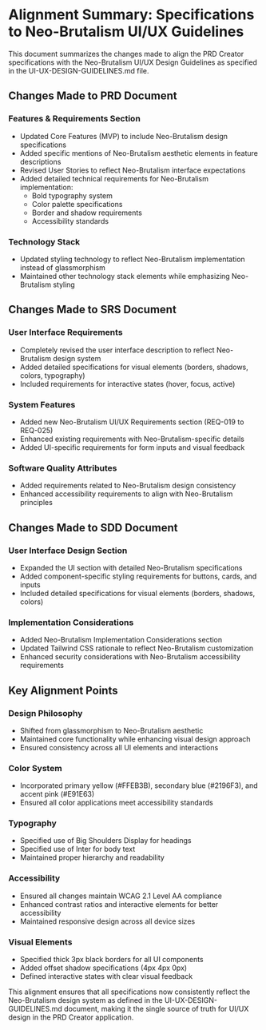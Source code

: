 # Alignment Summary: Specifications to Neo-Brutalism UI/UX Guidelines

This document summarizes the changes made to align the PRD Creator specifications with the Neo-Brutalism UI/UX Design Guidelines as specified in the UI-UX-DESIGN-GUIDELINES.md file.

## Changes Made to PRD Document

### Features & Requirements Section
- Updated Core Features (MVP) to include Neo-Brutalism design specifications
- Added specific mentions of Neo-Brutalism aesthetic elements in feature descriptions
- Revised User Stories to reflect Neo-Brutalism interface expectations
- Added detailed technical requirements for Neo-Brutalism implementation:
  - Bold typography system
  - Color palette specifications
  - Border and shadow requirements
  - Accessibility standards

### Technology Stack
- Updated styling technology to reflect Neo-Brutalism implementation instead of glassmorphism
- Maintained other technology stack elements while emphasizing Neo-Brutalism styling

## Changes Made to SRS Document

### User Interface Requirements
- Completely revised the user interface description to reflect Neo-Brutalism design system
- Added detailed specifications for visual elements (borders, shadows, colors, typography)
- Included requirements for interactive states (hover, focus, active)

### System Features
- Added new Neo-Brutalism UI/UX Requirements section (REQ-019 to REQ-025)
- Enhanced existing requirements with Neo-Brutalism-specific details
- Added UI-specific requirements for form inputs and visual feedback

### Software Quality Attributes
- Added requirements related to Neo-Brutalism design consistency
- Enhanced accessibility requirements to align with Neo-Brutalism principles

## Changes Made to SDD Document

### User Interface Design Section
- Expanded the UI section with detailed Neo-Brutalism specifications
- Added component-specific styling requirements for buttons, cards, and inputs
- Included detailed specifications for visual elements (borders, shadows, colors)

### Implementation Considerations
- Added Neo-Brutalism Implementation Considerations section
- Updated Tailwind CSS rationale to reflect Neo-Brutalism customization
- Enhanced security considerations with Neo-Brutalism accessibility requirements

## Key Alignment Points

### Design Philosophy
- Shifted from glassmorphism to Neo-Brutalism aesthetic
- Maintained core functionality while enhancing visual design approach
- Ensured consistency across all UI elements and interactions

### Color System
- Incorporated primary yellow (#FFEB3B), secondary blue (#2196F3), and accent pink (#E91E63)
- Ensured all color applications meet accessibility standards

### Typography
- Specified use of Big Shoulders Display for headings
- Specified use of Inter for body text
- Maintained proper hierarchy and readability

### Accessibility
- Ensured all changes maintain WCAG 2.1 Level AA compliance
- Enhanced contrast ratios and interactive elements for better accessibility
- Maintained responsive design across all device sizes

### Visual Elements
- Specified thick 3px black borders for all UI components
- Added offset shadow specifications (4px 4px 0px)
- Defined interactive states with clear visual feedback

This alignment ensures that all specifications now consistently reflect the Neo-Brutalism design system as defined in the UI-UX-DESIGN-GUIDELINES.md document, making it the single source of truth for UI/UX design in the PRD Creator application.